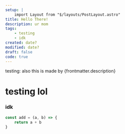 ```yaml
---
setup: |
    import Layout from "$/layouts/PostLayout.astro"
title: Hello There!
description: ur mom
tags:
    - testing
    - idk
created: date?
modified: date?
draft: false
code: true
---
```


testing: also this is made by {frontmatter.description}


# testing lol
### idk


```ts
const add = (a, b) => {
    return a + b
}
```